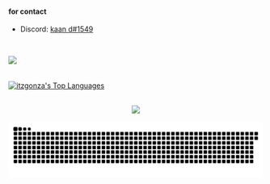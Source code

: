 <h4 align="left">for contact</h4>

- Discord: [kaan d#1549](https://discord.com/users/391688185727418382)
<br/>

![](https://komarev.com/ghpvc/?username=itzgonza)

<br/><a href="https://github.com/itzgonza"><img alt="itzgonza's Top Languages" src="https://github-readme-stats.vercel.app/api/top-langs/?username=superblaubeere27&&theme=light&show_icons=true&count_private=true&layout=compact&langs_count=10&a&bg_color=1233214231240,18142214,5b6cb7&title_color=fff&text_color=fff" /></a><br/>

<p align="center"><br>
  <a href="https://github.com/itzgonza">
    <img src="https://lanyard-profile-readme.vercel.app/api/391688185727418382"/>
     </a>
</p>

![Snake animation](https://github.com/Orlandoj77/Orlandoj77/blob/output/github-contribution-grid-snake.svg)
